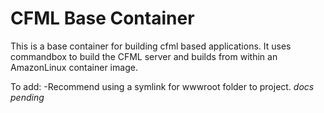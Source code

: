 CFML Base Container
===================

This is a base container for building cfml based applications. It uses commandbox
to build the CFML server and builds from within an AmazonLinux container image.

To add:
-Recommend using a symlink for wwwroot folder to project.
_docs pending_

